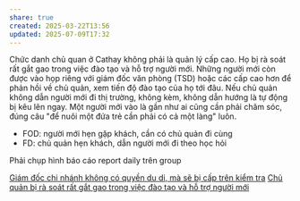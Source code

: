 ```yaml
---
share: true
created: 2025-03-22T13:56
updated: 2025-07-09T17:32
---
```

Chức danh chủ quan ở Cathay không phải là quản lý cấp cao. Họ bị rà soát rất gắt gao trong việc đào tạo và hỗ trợ người mới. Những người mới còn được vào họp riêng với giám đốc văn phòng (TSD) hoặc các cấp cao hơn để phản hồi về chủ quản, xem tiến độ đào tạo của họ tới đâu. Nếu chủ quản không dẫn người mới đi thị trường, không kèm, không dẫn hướng là tự động bị kêu lên ngay. Một người mới vào là gần như ai cũng cần phải chăm sóc, đúng câu "để nuôi một đứa trẻ cần phải có cả một làng" luôn.

- FOD: người mới hẹn gặp khách, cần có chủ quản đi cùng 
- FD: chủ quản hẹn khách, dẫn người mới đi theo học hỏi 

Phải chụp hình báo cáo report daily trên group

[Giám đốc chi nhánh không có quyền du di, mà sẽ bị cấp trên kiểm tra](./Gi%C3%A1m%20%C4%91%E1%BB%91c%20chi%20nh%C3%A1nh%20kh%C3%B4ng%20c%C3%B3%20quy%E1%BB%81n%20du%20di,%20m%C3%A0%20s%E1%BA%BD%20b%E1%BB%8B%20c%E1%BA%A5p%20tr%C3%AAn%20ki%E1%BB%83m%20tra.md)
[Chủ quản bị rà soát rất gắt gao trong việc đào tạo và hỗ trợ người mới](Ch%E1%BB%A7%20qu%E1%BA%A3n%20b%E1%BB%8B%20r%C3%A0%20so%C3%A1t%20r%E1%BA%A5t%20g%E1%BA%AFt%20gao%20trong%20vi%E1%BB%87c%20%C4%91%C3%A0o%20t%E1%BA%A1o%20v%C3%A0%20h%E1%BB%97%20tr%E1%BB%A3%20ng%C6%B0%E1%BB%9Di%20m%E1%BB%9Bi.md)
